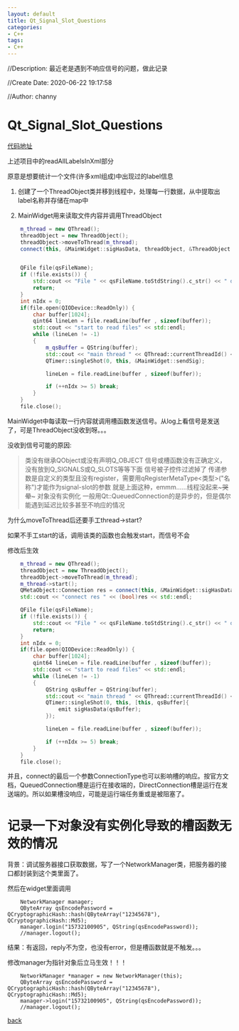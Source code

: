 ```yaml
---
layout: default
title: Qt_Signal_Slot_Questions
categories:
- C++
tags:
- C++
---
```

//Description: 最近老是遇到不响应信号的问题，做此记录

//Create Date: 2020-06-22 19:17:58

//Author: channy

# Qt_Signal_Slot_Questions

[代码地址](https://github.com/channyHuang/baseProject.git)

上述项目中的readAllLabelsInXml部分

原意是想要统计一个文件(许多xml组成)中出现过的label信息

1. 创建了一个ThreadObject类并移到线程中，处理每一行数据，从中提取出label名称并存储在map中

2. MainWidget用来读取文件内容并调用ThreadObject

```c++
    m_thread = new QThread();
    threadObject = new ThreadObject();
    threadObject->moveToThread(m_thread);
    connect(this, &MainWidget::sigHasData, threadObject, &ThreadObject::analyse);


    QFile file(qsFileName);
    if (!file.exists()) {
        std::cout << "File " << qsFileName.toStdString().c_str() << " does not exist" << std::endl;
        return;
    }
    int nIdx = 0;
    if(file.open(QIODevice::ReadOnly)) {
        char buffer[1024];
        qint64 lineLen = file.readLine(buffer , sizeof(buffer));
        std::cout << "start to read files" << std::endl;
        while (lineLen != -1)
        {
            m_qsBuffer = QString(buffer);
            std::cout << "main thread " << QThread::currentThreadId() << std::endl;
            QTimer::singleShot(0, this, &MainWidget::sendSig);

            lineLen = file.readLine(buffer , sizeof(buffer));

            if (++nIdx >= 5) break;
        }
    }
    file.close();
```

MainWidget中每读取一行内容就调用槽函数发送信号。从log上看信号是发送了，可是ThreadObject没收到呀。。。

没收到信号可能的原因:

> 类没有继承QObject或没有声明Q_OBJECT
> 信号或槽函数没有正确定义，没有放到Q_SIGNALS或Q_SLOTS等等下面
> 信号被子控件过滤掉了
> 传递参数是自定义的类型且没有register，需要用qRegisterMetaType<类型>("名称")才能作为signal-slot的参数
> 就是上面这种，emmm......线程没起来~~~哭晕~~~
> 对象没有实例化
> 一般用Qt::QueuedConnection的是异步的，但是偶尔能遇到延迟比较多甚至不响应的情况

为什么moveToThread后还要手工thread->start?

如果不手工start的话，调用该类的函数也会触发start，而信号不会

修改后生效
```c++
    m_thread = new QThread();
    threadObject = new ThreadObject();
    threadObject->moveToThread(m_thread);
    m_thread->start();
    QMetaObject::Connection res = connect(this, &MainWidget::sigHasData, threadObject, &ThreadObject::analyse);
    std::cout << "connect res " << (bool)res << std::endl;

    QFile file(qsFileName);
    if (!file.exists()) {
        std::cout << "File " << qsFileName.toStdString().c_str() << " does not exist" << std::endl;
        return;
    }
    int nIdx = 0;
    if(file.open(QIODevice::ReadOnly)) {
        char buffer[1024];
        qint64 lineLen = file.readLine(buffer , sizeof(buffer));
        std::cout << "start to read files" << std::endl;
        while (lineLen != -1)
        {
            QString qsBuffer = QString(buffer);
            std::cout << "main thread " << QThread::currentThreadId() << std::endl;
            QTimer::singleShot(0, this, [this, qsBuffer]{
                emit sigHasData(qsBuffer);
            });

            lineLen = file.readLine(buffer , sizeof(buffer));

            if (++nIdx >= 5) break;
        }
    }
    file.close();
```

并且，connect的最后一个参数ConnectionType也可以影响槽的响应。按官方文档，QueuedConnection槽是运行在接收端的，DirectConnection槽是运行在发送端的。所以如果槽没响应，可能是运行端任务重或是被阻塞了。

# 记录一下对象没有实例化导致的槽函数无效的情况

背景：调试服务器接口获取数据，写了一个NetworkManager类，把服务器的接口都封装到这个类里面了。

然后在widget里面调用

```
    NetworkManager manager;
    QByteArray qsEncodePassword = QCryptographicHash::hash(QByteArray("12345678"), QCryptographicHash::Md5);
    manager.login("15732100905", QString(qsEncodePassword));
    //manager.logout();
```

结果：有返回，reply不为空，也没有error，但是槽函数就是不触发。。。

修改manager为指针对象后立马生效！！！

```
    NetworkManager *manager = new NetworkManager(this);
    QByteArray qsEncodePassword = QCryptographicHash::hash(QByteArray("12345678"), QCryptographicHash::Md5);
    manager->login("15732100905", QString(qsEncodePassword));
    //manager.logout();
```

[back](/)

